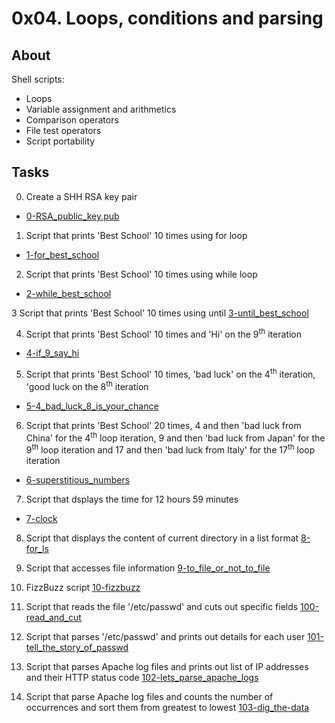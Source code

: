 # 0x04. Loops, conditions and parsing
## About
Shell scripts:
* Loops
* Variable assignment and arithmetics
* Comparison operators
* File test operators
* Script portability
## Tasks
0. Create a SHH RSA key pair
* [0-RSA_public_key.pub](0-RSA_public_key.pub)

1. Script that prints 'Best School' 10 times using for loop
* [1-for_best_school](1-for_best_school)

2. Script that prints 'Best School' 10 times using while loop
* [2-while_best_school](2-while_best_school)

3 Script that prints 'Best School' 10 times using until
[3-until_best_school](3-until_best_school)

4. Script that prints 'Best School' 10 times and 'Hi' on the 9<sup>th</sup> iteration
* [4-if_9_say_hi](4-if_9_say_hi)

5. Script that prints 'Best School' 10 times, 'bad luck' on the 4<sup>th</sup> iteration, 'good luck on the 8<sup>th</sup> iteration
* [5-4_bad_luck_8_is_your_chance](5-4_bad_luck_8_is_your_chance)

6. Script that prints 'Best School' 20 times, 4 and then 'bad luck from China' for the 4<sup>th</sup> loop iteration, 9 and then 'bad luck from Japan' for the 9<sup>th</sup> loop iteration and 17 and then 'bad luck from Italy' for the 17<sup>th</sup> loop iteration
* [6-superstitious_numbers](6-superstitious_numbers)

7. Script that dsplays the time for 12 hours 59 minutes
* [7-clock](7-clock)

8. Script that displays the content of current directory in a list format
[8-for_ls](8-for_ls)

9. Script that accesses file information
[9-to_file_or_not_to_file](9-to_file_or_not_to_file)

10. FizzBuzz script
[10-fizzbuzz](10-fizzbuzz)

11. Script that reads the file '/etc/passwd' and cuts out specific fields
[100-read_and_cut](100-read_and_cut)

12. Script that parses '/etc/passwd' and prints out details for each user
[101-tell_the_story_of_passwd](101-tell_the_story_of_passwd)

13. Script that parses Apache log files and prints out list of IP addresses and their HTTP status code
[102-lets_parse_apache_logs](102-lets_parse_apache_logs)

14. Script that parse Apache log files and counts the number of occurrences and sort them from greatest to lowest
[103-dig_the-data](103-dig_the-data)
